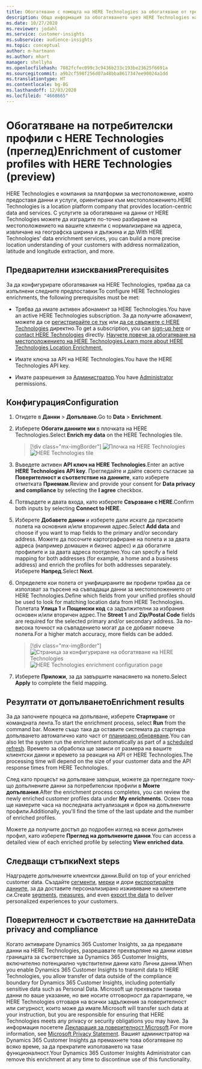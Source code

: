 ```yaml
---
title: Обогатяване с помощта на HERE Technologies за обогатяване от трети страни
description: Обща информация за обогатяването чрез HERE Technologies на трети страни.
ms.date: 10/27/2020
ms.reviewer: jodahl
ms.service: customer-insights
ms.subservice: audience-insights
ms.topic: conceptual
author: m-hartmann
ms.author: mhart
manager: shellyha
ms.openlocfilehash: 7082fcfec099c3c9436b233c193be23625f6691a
ms.sourcegitcommit: a9b2cf598f256d07a48bba8617347ee90024a1dd
ms.translationtype: HT
ms.contentlocale: bg-BG
ms.lasthandoff: 12/03/2020
ms.locfileid: "4668665"
---
```

# <a name="enrichment-of-customer-profiles-with-here-technologies-preview"></a><span data-ttu-id="4fad2-103">Обогатяване на потребителски профили с HERE Technologies (преглед)</span><span class="sxs-lookup"><span data-stu-id="4fad2-103">Enrichment of customer profiles with HERE Technologies (preview)</span></span>

<span data-ttu-id="4fad2-104">HERE Technologies е компания за платформи за местоположение, която предоставя данни и услуги, ориентирани към местоположението.</span><span class="sxs-lookup"><span data-stu-id="4fad2-104">HERE Technologies is a location platform company that provides location-centric data and services.</span></span> <span data-ttu-id="4fad2-105">С услугите за обогатяване на данни от HERE Technologies можете да изградите по-точно разбиране на местоположението на вашите клиенти с нормализиране на адреса, извличане на географска ширина и дължина и др.</span><span class="sxs-lookup"><span data-stu-id="4fad2-105">With HERE Technologies' data enrichment services, you can build a more precise location understanding of your customers with address normalization, latitude and longitude extraction, and more.</span></span>

## <a name="prerequisites"></a><span data-ttu-id="4fad2-106">Предварителни изисквания</span><span class="sxs-lookup"><span data-stu-id="4fad2-106">Prerequisites</span></span>

<span data-ttu-id="4fad2-107">За да конфигурирате обогатявания на HERE Technologies, трябва да са изпълнени следните предпоставки:</span><span class="sxs-lookup"><span data-stu-id="4fad2-107">To configure HERE Technologies enrichments, the following prerequisites must be met:</span></span>

- <span data-ttu-id="4fad2-108">Трябва да имате активен абонамент за HERE Technologies.</span><span class="sxs-lookup"><span data-stu-id="4fad2-108">You have an active HERE Technologies subscription.</span></span> <span data-ttu-id="4fad2-109">За да получите абонамент, можете да се [регистрирайте се тук](https://developer.here.com/sign-up?utm_medium=referral&utm_source=Microsoft-Dynamics-CI&create=Freemium-Basic) или [да се свържете с HERE Technologies](https://developer.here.com/help?utm_medium=referral&utm_source=Microsoft-Dynamics-CI#how-can-we-help-you) директно.</span><span class="sxs-lookup"><span data-stu-id="4fad2-109">To get a subscription, you can [sign-up here](https://developer.here.com/sign-up?utm_medium=referral&utm_source=Microsoft-Dynamics-CI&create=Freemium-Basic) or [contact HERE Technologies](https://developer.here.com/help?utm_medium=referral&utm_source=Microsoft-Dynamics-CI#how-can-we-help-you) directly.</span></span> [<span data-ttu-id="4fad2-110">Научете повече за обогатяване на местоположението на HERE Technologies.</span><span class="sxs-lookup"><span data-stu-id="4fad2-110">Learn more about HERE Technologies Location Enrichment.</span></span>](https://developer.here.com/location-enrichment?cid=Dev-MicrosoftDynamics-DB-0-Dev-&utm_source=MicrosoftDynamics&utm_medium=referral&utm_campaign=Online_Dev_ReferralMicrosoft)

- <span data-ttu-id="4fad2-111">Имате ключа за API на HERE Technologies.</span><span class="sxs-lookup"><span data-stu-id="4fad2-111">You have the HERE Technologies API key.</span></span>

- <span data-ttu-id="4fad2-112">Имате разрешения за [Администратор](permissions.md#administrator).</span><span class="sxs-lookup"><span data-stu-id="4fad2-112">You have [Administrator](permissions.md#administrator) permissions.</span></span>

## <a name="configuration"></a><span data-ttu-id="4fad2-113">Конфигурация</span><span class="sxs-lookup"><span data-stu-id="4fad2-113">Configuration</span></span>

1. <span data-ttu-id="4fad2-114">Отидете в **Данни** > **Допълване**.</span><span class="sxs-lookup"><span data-stu-id="4fad2-114">Go to **Data** > **Enrichment**.</span></span>

1. <span data-ttu-id="4fad2-115">Изберете **Обогати данните ми** в плочката на HERE Technologies.</span><span class="sxs-lookup"><span data-stu-id="4fad2-115">Select **Enrich my data** on the HERE Technologies tile.</span></span>

   > [!div class="mx-imgBorder"]
   > <span data-ttu-id="4fad2-116">![Плочка на HERE Technologies](media/HERE-tile.png "Плочка на HERE Technologies")</span><span class="sxs-lookup"><span data-stu-id="4fad2-116">![HERE Technologies tile](media/HERE-tile.png "HERE Technologies tile")</span></span>

1. <span data-ttu-id="4fad2-117">Въведете активен **API ключ на HERE Technologies**.</span><span class="sxs-lookup"><span data-stu-id="4fad2-117">Enter an active **HERE Technologies API key**.</span></span> <span data-ttu-id="4fad2-118">Прегледайте и дайте своето съгласие за **Поверителност и съответствие на данните**, като изберете отметката **Приемам**.</span><span class="sxs-lookup"><span data-stu-id="4fad2-118">Review and provide your consent for **Data privacy and compliance** by selecting the **I agree** checkbox.</span></span> 

1. <span data-ttu-id="4fad2-119">Потвърдете и двата входа, като изберете **Свързване с HERE**.</span><span class="sxs-lookup"><span data-stu-id="4fad2-119">Confirm both inputs by selecting **Connect to HERE**.</span></span>

1. <span data-ttu-id="4fad2-120">Изберете **Добавете данни** и изберете дали искате да присвоите полета на основния и/или вторичния адрес.</span><span class="sxs-lookup"><span data-stu-id="4fad2-120">Select **Add data** and choose if you want to map fields to the primary and/or secondary address.</span></span> <span data-ttu-id="4fad2-121">Можете да посочите картографиране на полета и за двата адреса (например домашен и бизнес адрес) и да обогатите профилите и за двата адреса поотделно.</span><span class="sxs-lookup"><span data-stu-id="4fad2-121">You can specify a field mapping for both addresses (for example, a home and a business address) and enrich the profiles for both addresses separately.</span></span> <span data-ttu-id="4fad2-122">Изберете **Напред**.</span><span class="sxs-lookup"><span data-stu-id="4fad2-122">Select **Next**.</span></span>

1. <span data-ttu-id="4fad2-123">Определете кои полета от унифицираните ви профили трябва да се използват за търсене на съвпадащи данни за местоположението от HERE Technologies.</span><span class="sxs-lookup"><span data-stu-id="4fad2-123">Define which fields from your unified profiles should be used to look for matching location data from HERE Technologies.</span></span> <span data-ttu-id="4fad2-124">Полетата **Улица 1** и **Пощенски код** са задължителни за избрания основен и/или вторичен адрес.</span><span class="sxs-lookup"><span data-stu-id="4fad2-124">The **Street 1** and **Zip/Postal Code** fields are required for the selected primary and/or secondary address.</span></span> <span data-ttu-id="4fad2-125">За по-висока точност на съвпадението могат да се добавят повече полета.</span><span class="sxs-lookup"><span data-stu-id="4fad2-125">For a higher match accuracy, more fields can be added.</span></span>

   > [!div class="mx-imgBorder"]
   > <span data-ttu-id="4fad2-126">![Страница за конфигуриране на обогатяване на HERE Technologies](media/enrichment-HERE-configuration.png "Страница за конфигуриране на обогатяване на HERE Technologies")</span><span class="sxs-lookup"><span data-stu-id="4fad2-126">![HERE Technologies enrichment configuration page](media/enrichment-HERE-configuration.png "HERE Technologies enrichment configuration page")</span></span>

1. <span data-ttu-id="4fad2-127">Изберете **Приложи**, за да завършите нанасянето на полето.</span><span class="sxs-lookup"><span data-stu-id="4fad2-127">Select **Apply** to complete the field mapping.</span></span>

## <a name="enrichment-results"></a><span data-ttu-id="4fad2-128">Резултати от допълването</span><span class="sxs-lookup"><span data-stu-id="4fad2-128">Enrichment results</span></span>

<span data-ttu-id="4fad2-129">За да започнете процеса на допълване, изберете **Стартиране** от командната лента.</span><span class="sxs-lookup"><span data-stu-id="4fad2-129">To start the enrichment process, select **Run** from the command bar.</span></span> <span data-ttu-id="4fad2-130">Можете също така да оставите системата да стартира допълването автоматично като част от [планирано обновяване](system.md#schedule-tab).</span><span class="sxs-lookup"><span data-stu-id="4fad2-130">You can also let the system run the enrichment automatically as part of a [scheduled refresh](system.md#schedule-tab).</span></span> <span data-ttu-id="4fad2-131">Времето за обработка ще зависи от размера на вашите клиентски данни и времето за реакция на API от HERE Technologies.</span><span class="sxs-lookup"><span data-stu-id="4fad2-131">The processing time will depend on the size of your customer data and the API response times from HERE Technologies.</span></span>

<span data-ttu-id="4fad2-132">След като процесът на допълване завърши, можете да прегледате току-що допълнените данни за потребителски профили в **Моите допълвания**.</span><span class="sxs-lookup"><span data-stu-id="4fad2-132">After the enrichment process completes, you can review the newly enriched customer profiles data under **My enrichments**.</span></span> <span data-ttu-id="4fad2-133">Освен това ще намерите часа на последната актуализация и броя на допълнените профили.</span><span class="sxs-lookup"><span data-stu-id="4fad2-133">Additionally, you'll find the time of the last update and the number of enriched profiles.</span></span>

<span data-ttu-id="4fad2-134">Можете да получите достъп до подробен изглед на всеки допълнен профил, като изберете **Преглед на допълнените данни**.</span><span class="sxs-lookup"><span data-stu-id="4fad2-134">You can access a detailed view of each enriched profile by selecting **View enriched data**.</span></span>

## <a name="next-steps"></a><span data-ttu-id="4fad2-135">Следващи стъпки</span><span class="sxs-lookup"><span data-stu-id="4fad2-135">Next steps</span></span>

<span data-ttu-id="4fad2-136">Надградете допълнените клиентски данни.</span><span class="sxs-lookup"><span data-stu-id="4fad2-136">Build on top of your enriched customer data.</span></span> <span data-ttu-id="4fad2-137">Създайте [сегменти](segments.md), [мерки](measures.md) и дори [експортирайте данните](export-destinations.md), за да доставите персонализирано изживяване на клиентите си.</span><span class="sxs-lookup"><span data-stu-id="4fad2-137">Create [segments](segments.md), [measures](measures.md), and even [export the data](export-destinations.md) to deliver personalized experiences to your customers.</span></span>

## <a name="data-privacy-and-compliance"></a><span data-ttu-id="4fad2-138">Поверителност и съответствие на данните</span><span class="sxs-lookup"><span data-stu-id="4fad2-138">Data privacy and compliance</span></span>

<span data-ttu-id="4fad2-139">Когато активирате Dynamics 365 Customer Insights, за да предавате данни на HERE Technologies, разрешавате прехвърляне на данни извън границата за съответствие за Dynamics 365 Customer Insights, включително потенциално чувствителни данни като Лични данни.</span><span class="sxs-lookup"><span data-stu-id="4fad2-139">When you enable Dynamics 365 Customer Insights to transmit data to HERE Technologies, you allow transfer of data outside of the compliance boundary for Dynamics 365 Customer Insights, including potentially sensitive data such as Personal Data.</span></span> <span data-ttu-id="4fad2-140">Microsoft ще прехвърли такива данни по ваше указание, но вие носите отговорност да гарантирате, че HERE Technologies отговаря на всички задължения за поверителност или сигурност, които може да имате.</span><span class="sxs-lookup"><span data-stu-id="4fad2-140">Microsoft will transfer such data at your instruction, but you are responsible for ensuring that HERE Technologies meets any privacy or security obligations you may have.</span></span> <span data-ttu-id="4fad2-141">За информация посетете [Декларация за поверителност Microsoft](https://go.microsoft.com/fwlink/?linkid=396732).</span><span class="sxs-lookup"><span data-stu-id="4fad2-141">For more information, see [Microsoft Privacy Statement](https://go.microsoft.com/fwlink/?linkid=396732).</span></span>
<span data-ttu-id="4fad2-142">Вашият администратор на Dynamics 365 Customer Insights да премахнете това обогатяване по всяко време, за да прекратите използването на тази функционалност.</span><span class="sxs-lookup"><span data-stu-id="4fad2-142">Your Dynamics 365 Customer Insights Administrator can remove this enrichment at any time to discontinue use of this functionality.</span></span>
